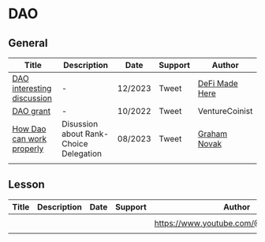 # DAO





## General

| Title                                                        | Description                            | Date    | Support | Author                                               |
| ------------------------------------------------------------ | -------------------------------------- | ------- | ------- | ---------------------------------------------------- |
| [DAO interesting discussion](https://twitter.com/lemiscate/status/1731733933304291701) | -                                      | 12/2023 | Tweet   | [DeFi Made Here](https://twitter.com/DeFi_Made_Here) |
| [DAO grant](https://twitter.com/VentureCoinist/status/1580742921745494018) | -                                      | 10/2022 | Tweet   | VentureCoinist                                       |
| [How Dao can work properly](https://x.com/gnovak_/status/1820784566426018074?t=FwU9cyKYWAv-yc4IOqnqng&s=35) | Disussion about Rank-Choice Delegation | 08/2023 | Tweet   | [Graham Novak ](https://x.com/gnovak_)               |
|                                                              |                                        |         |         |                                                      |

## Lesson

| Title | Description | Date | Support | Author                                   |
| ----- | ----------- | ---- | ------- | ---------------------------------------- |
|       |             |      |         |                                          |
|       |             |      |         | https://www.youtube.com/@DistributedLab) |
|       |             |      |         |                                          |



